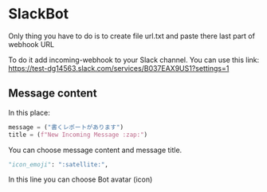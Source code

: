 # SlackBot

Only thing you have to do is to create file url.txt and paste there last part of webhook URL

To do it add incoming-webhook to your Slack channel. You can use this link: https://test-dg14563.slack.com/services/B037EAX9US1?settings=1

## Message content

In this place: 
```python
message = ("書くレポートがあります")
title = (f"New Incoming Message :zap:")
```

You can choose message content and message title.

```python
"icon_emoji": ":satellite:",
```
In this line you can choose Bot avatar (icon)
